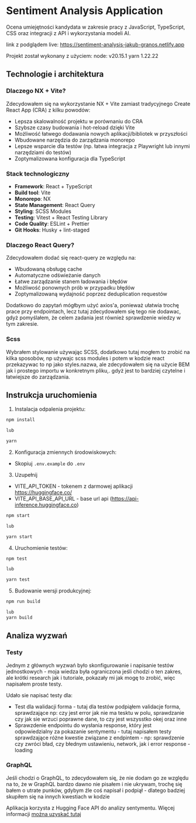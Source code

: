 # Sentiment Analysis Application

Ocena umiejętności kandydata w zakresie pracy z JavaScript, TypeScript, CSS oraz
integracji z API i wykorzystania modeli AI.

link z podglądem live: https://sentiment-analysis-jakub-granos.netlify.app

Projekt został wykonany z użyciem:
node: v20.15.1
yarn 1.22.22

## Technologie i architektura

### Dlaczego NX + Vite?

Zdecydowałem się na wykorzystanie NX + Vite zamiast tradycyjnego Create React App (CRA) z kilku powodów:

-   Lepsza skalowalność projektu w porównaniu do CRA
-   Szybsze czasy budowania i hot-reload dzięki Vite
-   Możliwość łatwego dodawania nowych aplikacji/bibliotek w przyszłości
-   Wbudowane narzędzia do zarządzania monorepo
-   Lepsze wsparcie dla testów (np. łatwa integracja z Playwright lub innymi narzędziami do testów)
-   Zoptymalizowana konfiguracja dla TypeScript

### Stack technologiczny

-   **Framework**: React + TypeScript
-   **Build tool**: Vite
-   **Monorepo**: NX
-   **State Management**: React Query
-   **Styling**: SCSS Modules
-   **Testing**: Vitest + React Testing Library
-   **Code Quality**: ESLint + Prettier
-   **Git Hooks**: Husky + lint-staged

### Dlaczego React Query?

Zdecydowałem dodać się react-query ze względu na:

-   Wbudowaną obsługę cache
-   Automatyczne odświeżanie danych
-   Łatwe zarządzanie stanem ładowania i błędów
-   Możliwość ponownych prób w przypadku błędów
-   Zoptymalizowaną wydajność poprzez deduplication requestów

Dodatkowo do zapytań mógłbym użyć axios'a, ponieważ ułatwia trochę prace przy endpointach, lecz tutaj zdecydowałem się tego nie dodawac, gdyż pomyślałem, że celem zadania jest również sprawdzenie wiedzy w tym zakresie.

### Scss

Wybrałem stylowanie używając SCSS, dodatkowo tutaj mogłem to zrobić na kilka sposobów, np używajc scss modules i potem w kodzie react przekazywac to np jako styles.nazwa, ale zdecydowałem się na użycie BEM jak i prostego importu w konkretnym pliku,. gdyż jest to bardziej czytelne i łatwiejsze do zarządzania.

## Instrukcja uruchomienia

1. Instalacja odpalenia projektu:

```bash
npm install

lub

yarn
```

2. Konfiguracja zmiennych środowiskowych:

-   Skopiuj `.env.example` do `.env`

3. Uzupełnij

-   VITE_API_TOKEN - tokenem z darmowej aplikacji https://huggingface.co/
-   VITE_API_BASE_API_URL - base url api (https://api-inference.huggingface.co)

```bash
npm start

lub

yarn start
```

4. Uruchomienie testów:

```bash
npm test

lub

yarn test
```

5. Budowanie wersji produkcyjnej:

```bash
npm run build

lub
yarn build
```

## Analiza wyzwań

### Testy

Jednym z głównych wyzwań było skonfigurowanie i napisanie testów jednostkowych - moja wiedza była ograniczona jeśli chodzi o ten zakres, ale krótki research jak i tutoriale, pokazały mi jak mogę to zrobić, więc napisałem proste testy.

Udało sie napisać testy dla:

-   Test dla walidacji forma - tutaj dla testów podpiąłem validacje forma, sprawdzające np: czy jest error jak nie ma tesktu w polu, sprawdzanie czy jak sie wrzuci poprawne dane, to czy jest wszysstko okej oraz inne
-   Sprawzdenie endpointu do wysłania response, który jest odpowiedzialny za pokazanie sentymentu - tutaj napisałem testy sprawdzające różne kwestie związane z endpintem - np: sprawdzenie czy zwróci bład, czy błednym ustawieniu, network, jak i error response - loading

### GraphQL

Jeśli chodzi o GraphQL, to zdecydowałem się, że nie dodam go ze względu na to, że w GraphQL bardzo dawno nie pisałem i nie ukrywam, trochę się bałem o utrate punków, gdybym źle coś napisał i podpiął - dlatego badziej skupiłem się na innych kwestiach w kodzie

Aplikacja korzysta z Hugging Face API do analizy sentymentu. Więcej informacji [można uzyskać tutaj](https://huggingface.co/docs/api-inference/index)
